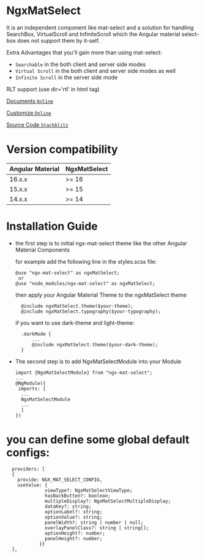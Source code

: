 # NgxMatSelect

It is an independent component like mat-select and a solution for handling
SearchBox, VirtualScroll and InfiniteScroll which the Angular material select-box does not support them by it-self.

Extra Advantages that you'll gain more than using mat-select:

* `Searchable` in the both client and server side modes
* `Virtual Scroll` in the both client and server side modes as well
* `Infinite Scroll` in the server side mode

RLT support (use dir='rtl' in html tag)

<a target="_blank" href="https://alireza-sohrabi.github.io/ngx-mat-select">Documents `Online`
</a>

<a target="_blank" href="https://alireza-sohrabi.github.io/ngx-mat-select/#/other-examples/customize">Customize `Online`
</a>

<a target="_blank" href="https://stackblitz.com/edit/ngx-mat-select?file=src/app/app.component.html">Source Code 
`Stackblitz`</a>


# Version compatibility

| Angular Material | 	NgxMatSelect |
|------------------|---------------|
| 16.x.x           | 	>= 16        | 
| 15.x.x           | 	>= 15        | 
| 14.x.x           | 	>= 14        | 


# Installation Guide

* the first step is to initial ngx-mat-select theme like the other
  Angular Material Components

  for example add the following line in the styles.scss file:

      @use "ngx-mat-select" as ngxMatSelect; 
       or
      @use "node_modules/ngx-mat-select" as ngxMatSelect; 

  then apply your Angular Material Theme to the ngxMatSelect theme

        @include ngxMatSelect.theme($your-theme);
        @include ngxMatSelect.typography($your-typography);

  if you want to use dark-theme and light-theme:

        .darkMode {
            ...
            @include ngxMatSelect.theme($your-dark-theme);
        }


* The second step is to add NgxMatSelectModule into your Module

      import {NgxMatSelectModule} from "ngx-mat-select";
      ...
      @NgModule({
       imports: [
        ...
        NgxMatSelectModule
        ...
        ]
      })

# you can define some global default configs:

      providers: [
      {
        provide: NGX_MAT_SELECT_CONFIG, 
        useValue: {
                  viewType?: NgxMatSelectViewType;
                  hasBackButton?: boolean;
                  multipleDisplay?: NgxMatSelectMultipleDisplay;
                  dataKey?: string;
                  optionLabel?: string;
                  optionValue?: string;
                  panelWidth?: string | number | null;
                  overlayPanelClass?: string | string[];
                  optionHeight?: number;
                  panelHeight?: number;
                }}
      ],



